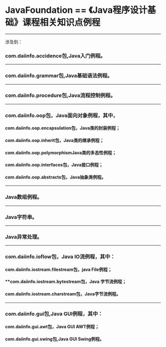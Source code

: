 # JavaFoundation   == 《Java程序设计基础》课程相关知识点例程
****
涉及到：  
### com.daiinfo.accidence包,Java入门例程。 
****
### com.daiinfo.grammar包,Java基础语法例程。
****
### com.daiinfo.procedure包,Java流程控制例程。
****
### com.daiinfo.oop包，Java面向对象例程，其中，      
#### com.daiinfo.oop.encapsulation包，Java类的封装例程；  
#### com.daiinfo.oop.inherit包，Java类的继承例程；  
#### com.daiinfo.oop.polymorphismJava类的多态性例程；  
#### com.daiinfo.oop.interfaces包，Java接口例程；  
#### com.daiinfo.oop.abstracts包，Java抽象类例程。 
****
### Java数组例程。 
****
### Java字符串。  
****
### Java异常处理。
****
### com.daiinfo.ioflow包，Java IO流例程，其中：  
#### **com.daiinfo.iostream.filestream包，java File例程；** 
#### **com.daiinfo.iostream.bytestream包，Java 字节流例程；  
#### com.daiinfo.iostream.charstream包，Java字节流例程。 
****
### com.daiinfo.gui包,Java GUI例程，其中：
#### com.daiinfo.gui.awt包，Java GUI AWT例程；
#### com.daiinfo.gui.swing包,Java GUI Swing例程。
